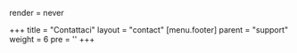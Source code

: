 render = never

+++
title = "Contattaci"
layout = "contact"
[menu.footer]
  parent = "support"
  weight = 6
  pre = '<i class="fas fa-fw fa-info-circle"></i>'
+++

